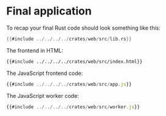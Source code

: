 # Final application

To recap your final Rust code should look something like this:

```rust
{{#include ../../../../crates/web/src/lib.rs}}
```

The frontend in HTML:

```html
{{#include ../../../../crates/web/src/index.html}}
```

The JavaScript frontend code:

```javascript
{{#include ../../../../crates/web/src/app.js}}
```

The JavaScript worker code:

```javascript
{{#include ../../../../crates/web/src/worker.js}}
```
